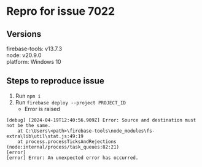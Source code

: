 # Repro for issue 7022

## Versions

firebase-tools: v13.7.3<br>
node: v20.9.0 <br>
platform: Windows 10

## Steps to reproduce issue

1. Run `npm i`
2. Run `firebase deploy --project PROJECT_ID`
   - Error is raised

```
[debug] [2024-04-19T12:40:56.909Z] Error: Source and destination must not be the same.
    at C:\Users\<path>\firebase-tools\node_modules\fs-extra\lib\util\stat.js:49:19
    at process.processTicksAndRejections (node:internal/process/task_queues:82:21)
[error]
[error] Error: An unexpected error has occurred.
```
